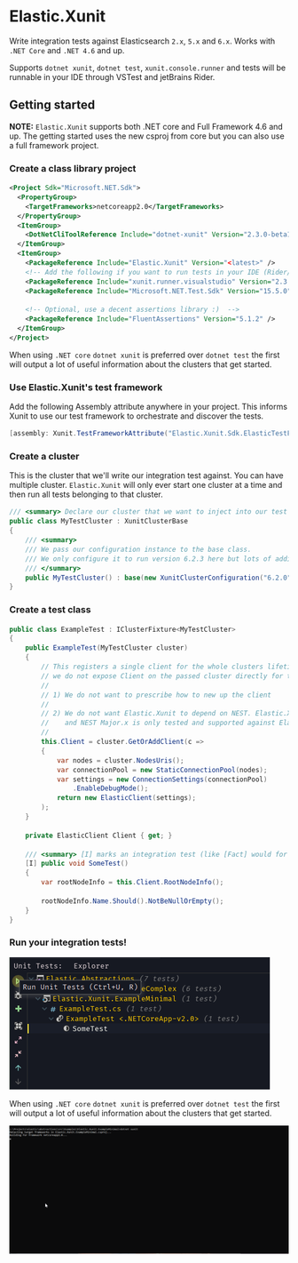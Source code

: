 # Elastic.Xunit

Write integration tests against Elasticsearch `2.x`, `5.x` and `6.x`.
Works with `.NET Core` and `.NET 4.6` and up.

Supports `dotnet xunit`, `dotnet test`, `xunit.console.runner` and tests will be runnable in your IDE through VSTest and jetBrains Rider.


## Getting started

**NOTE:** `Elastic.Xunit` supports both .NET core and Full Framework 4.6 and up. The getting started uses the new csproj
from core but you can also use a full framework project.

### Create a class library project

```xml
<Project Sdk="Microsoft.NET.Sdk">
  <PropertyGroup>
    <TargetFrameworks>netcoreapp2.0</TargetFrameworks>
  </PropertyGroup>
  <ItemGroup>
    <DotNetCliToolReference Include="dotnet-xunit" Version="2.3.0-beta1-build3642" />
  </ItemGroup>
  <ItemGroup>
    <PackageReference Include="Elastic.Xunit" Version="<latest>" />
    <!-- Add the following if you want to run tests in your IDE (Rider/VS/Code) -->
    <PackageReference Include="xunit.runner.visualstudio" Version="2.3.1" />
    <PackageReference Include="Microsoft.NET.Test.Sdk" Version="15.5.0" />
    
    <!-- Optional, use a decent assertions library :)  -->
    <PackageReference Include="FluentAssertions" Version="5.1.2" />
  </ItemGroup>
</Project>
```

When using `.NET core` `dotnet xunit` is preferred over `dotnet test` the first will output a lot of useful 
information about the clusters that get started.

### Use Elastic.Xunit's test framework

Add the following Assembly attribute anywhere in your project. This informs Xunit to use our 
test framework to orchestrate and discover the tests.

```csharp
[assembly: Xunit.TestFrameworkAttribute("Elastic.Xunit.Sdk.ElasticTestFramework", "Elastic.Xunit")]
```

### Create a cluster

This is the cluster that we'll write our integration test against. You can have multiple cluster. 
`Elastic.Xunit` will only ever start one cluster at a time and then run all tests belonging to that cluster. 

```csharp
/// <summary> Declare our cluster that we want to inject into our test classes </summary>
public class MyTestCluster : XunitClusterBase
{
	/// <summary>
	/// We pass our configuration instance to the base class.
	/// We only configure it to run version 6.2.3 here but lots of additional options are available.
	/// </summary>
	public MyTestCluster() : base(new XunitClusterConfiguration("6.2.0")) { }
}
```

### Create a test class

```csharp
public class ExampleTest : IClusterFixture<MyTestCluster>
{
	public ExampleTest(MyTestCluster cluster)
	{
		// This registers a single client for the whole clusters lifetime to be reused and shared.
		// we do not expose Client on the passed cluster directly for two reasons
		//
		// 1) We do not want to prescribe how to new up the client
		//
		// 2) We do not want Elastic.Xunit to depend on NEST. Elastic.Xunit can start 2.x, 5.x and 6.x clusters
		//    and NEST Major.x is only tested and supported against Elasticsearch Major.x.
		//
		this.Client = cluster.GetOrAddClient(c =>
		{
			var nodes = cluster.NodesUris();
			var connectionPool = new StaticConnectionPool(nodes);
			var settings = new ConnectionSettings(connectionPool)
				.EnableDebugMode();
			return new ElasticClient(settings);
		);
	}

	private ElasticClient Client { get; }

	/// <summary> [I] marks an integration test (like [Fact] would for plain Xunit) </summary>
	[I] public void SomeTest()
	{
		var rootNodeInfo = this.Client.RootNodeInfo();

		rootNodeInfo.Name.Should().NotBeNullOrEmpty();
	}
}

```

### Run your integration tests!

![jetBrains rider integration](ide-integration.png)

When using `.NET core` `dotnet xunit` is preferred over `dotnet test` the first will output a lot of useful 
information about the clusters that get started.

![sample output](output.gif)


